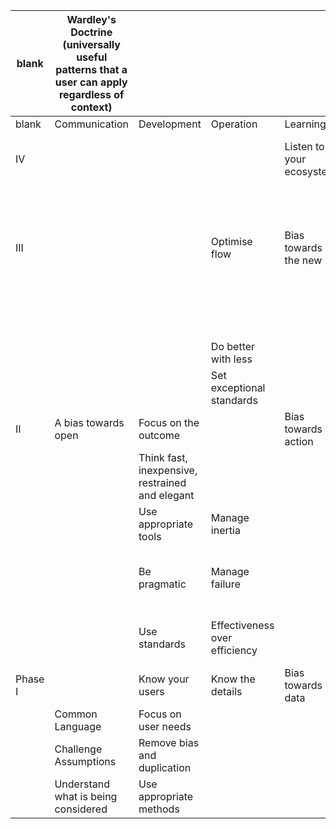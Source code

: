| blank   | Wardley's Doctrine (universally useful patterns that a user can apply regardless of context) |                                                 |                               |                          |                          |                                      |
|---------|----------------------------------------------------------------------------------------------|-------------------------------------------------|-------------------------------|--------------------------|--------------------------|--------------------------------------|
| blank   | Communication                                                                                | Development                                     | Operation                     | Learning                 | Leading                  | Structure                            |
| IV      |                                                                                              |                                                 |                               | Listen to your ecosystem | Exploit the landscape    | Design for constant evolution        |
|         |                                                                                              |                                                 |                               |                          | There is no core         | No single culture                    |
| III     |                                                                                              |                                                 | Optimise flow                 | Bias towards the new     | Commit to the direction  | Provide purpose, mastery & autonomy  |
|         |                                                                                              |                                                 |                               |                          | Be the owner             |                                      |
|         |                                                                                              |                                                 |                               |                          | Inspire others           |                                      |
|         |                                                                                              |                                                 | Do better with less           |                          | Embrace uncertainty      |                                      |
|         |                                                                                              |                                                 | Set exceptional standards     |                          | Be humble                | Seek the best                        |
| II      | A bias towards open                                                                          | Focus on the outcome                            |                               | Bias towards action      |                          | Think small teams                    |
|         |                                                                                              | Think fast, inexpensive, restrained and elegant |                               |                          |                          |                                      |
|         |                                                                                              | Use appropriate tools                           | Manage inertia                |                          |                          |                                      |
|         |                                                                                              | Be pragmatic                                    | Manage failure                |                          | Move fast                | Distribute power and decision making |
|         |                                                                                              | Use standards                                   | Effectiveness over efficiency |                          | Strategy is iterative    | Think aptitude and attitude          |
| Phase I |                                                                                              | Know your users                                 | Know the details              | Bias towards data        | * Steve Purkis variation |                                      |
|         | Common Language                                                                              | Focus on user needs                             |                               |                          |                          |                                      |
|         | Challenge Assumptions                                                                        | Remove bias and duplication                     |                               |                          |                          |                                      |
|         | Understand what is being considered                                                          | Use appropriate methods                         |